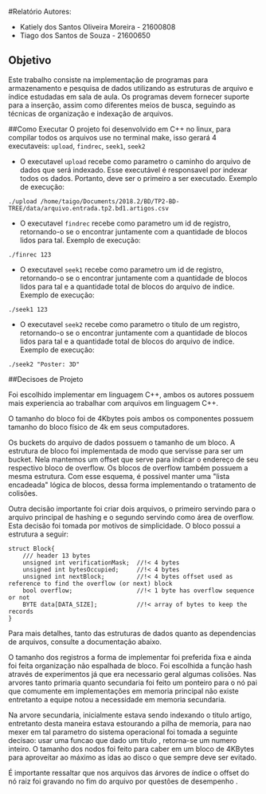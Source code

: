 #Relatório
Autores:
 * Katiely dos Santos Oliveira Moreira - 21600808
 * Tiago dos Santos de Souza - 21600650
## Objetivo
Este trabalho consiste na implementação de programas para armazenamento e pesquisa de dados utilizando as estruturas de arquivo e índice estudadas em sala de aula. Os programas devem fornecer suporte para a inserção, assim como diferentes meios de busca, seguindo as técnicas  de organização e indexação de arquivos.

##Como Executar
O projeto foi desenvolvido em C++ no linux, para compilar todos os arquivos use no terminal make, 
isso gerará 4 executaveis: `upload`, `findrec`, `seek1`, `seek2`

 * O executavel `upload` recebe como parametro o caminho do arquivo de dados que será indexado.
Esse executável é responsavel por indexar todos os dados. Portanto, deve ser o primeiro a ser executado. Exemplo de execução:
``` 
./upload /home/taigo/Documents/2018.2/BD/TP2-BD-TREE/data/arquivo.entrada.tp2.bd1.artigos.csv

```

 * O executavel `findrec` recebe como parametro um id de registro, retornando-o se o encontrar juntamente com a quantidade de blocos lidos para tal. Exemplo de execução:
``` 
./finrec 123

```

* O executavel `seek1` recebe como parametro um id de registro, retornando-o se o encontrar juntamente com a quantidade de blocos lidos para tal e a quantidade total de blocos do arquivo de indice. Exemplo de execução:
``` 
./seek1 123

```

* O executavel `seek2` recebe como parametro o titulo de um registro, retornando-o se o encontrar juntamente com a quantidade de blocos lidos para tal e a quantidade total de blocos do arquivo de indice. Exemplo de execução:
``` 
./seek2 "Poster: 3D"

```
 

##Decisoes de Projeto

Foi escolhido implementar em linguagem C++, ambos os autores possuem mais experiencia ao trabalhar com arquivos em linguagem C++.
 
O tamanho do bloco foi de 4Kbytes pois ambos os componentes possuem tamanho do bloco físico de 4k em seus computadores.

Os buckets do arquivo de dados possuem o tamanho de um bloco. A estrutura de bloco foi implementada de modo que servisse para ser um bucket.
Nela mantemos um offset que serve para indicar o endereço de seu respectivo bloco de overflow. Os blocos de overflow também possuem a mesma estrutura.
Com esse esquema, é possivel manter uma "lista encadeada" lógica de blocos, dessa forma implementando o tratamento de colisões.

Outra decisão importante foi criar dois arquivos, o primeiro servindo para o arquivo principal de hashing e o segundo servindo como área de overflow. Esta decisão foi tomada por motivos de simplicidade.
O bloco possui a estrutura a seguir:
```
struct Block{
    /// header 13 bytes
    unsigned int verificationMask;  //!< 4 bytes
    unsigned int bytesOccupied;     //!< 4 bytes
    unsigned int nextBlock;         //!< 4 bytes offset used as reference to find the overflow (or next) block
    bool overflow;                  //!< 1 byte has overflow sequence or not
    BYTE data[DATA_SIZE];           //!< array of bytes to keep the records
}
```

Para mais detalhes, tanto das estruturas de dados quanto as dependencias de arquivos, consulte a documentação abaixo.
 
O tamanho dos registros a forma de implementar foi preferida fixa e ainda foi feita organização não espalhada de bloco.
 Foi escolhida a função hash através de experimentos já que era necessario geral algumas colisões.
Nas arvores tanto primaria quanto secundaria foi feito um ponteiro para o nó pai que comumente em implementações em memoria principal não existe entretanto a equipe notou a necessidade em memoria secundaria.


 Na arvore secundaria, inicialmente estava sendo indexando o titulo artigo, entretanto desta maneira estava estourando a pilha de memoria, para nao mexer em tal parametro
 do sistema operacional foi tomada a seguinte decisao: usar uma funcao que dado um titulo , retorna-se um numero inteiro.
 O tamanho dos nodos foi feito para caber em um bloco de 4KBytes para aproveitar ao máximo as idas ao disco o que sempre deve ser evitado.
 
 É importante ressaltar que nos arquivos das árvores de índice o offset do nó raiz foi gravando no fim do arquivo por questões de desempenho .
 
 
 